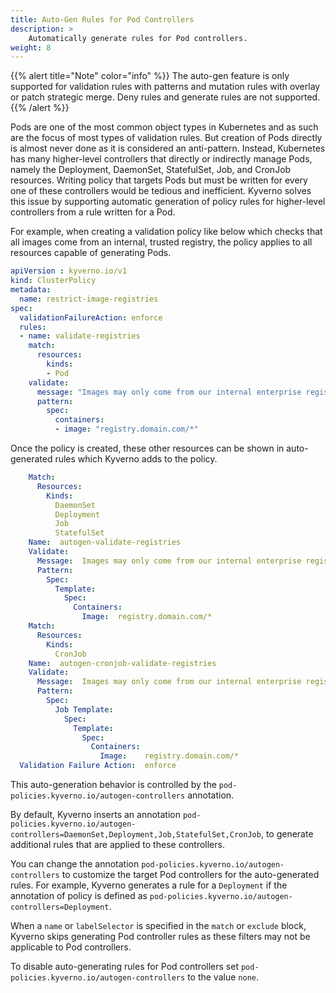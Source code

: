 ```yaml
---
title: Auto-Gen Rules for Pod Controllers
description: >
    Automatically generate rules for Pod controllers.
weight: 8
---
```


{{% alert title="Note" color="info" %}}
The auto-gen feature is only supported for validation rules with patterns and mutation rules with overlay or patch strategic merge. Deny rules and generate rules are not supported.
{{% /alert %}}

Pods are one of the most common object types in Kubernetes and as such are the focus of most types of validation rules. But creation of Pods directly is almost never done as it is considered an anti-pattern. Instead, Kubernetes has many higher-level controllers that directly or indirectly manage Pods, namely the Deployment, DaemonSet, StatefulSet, Job, and CronJob resources. Writing policy that targets Pods but must be written for every one of these controllers would be tedious and inefficient. Kyverno solves this issue by supporting automatic generation of policy rules for higher-level controllers from a rule written for a Pod.

For example, when creating a validation policy like below which checks that all images come from an internal, trusted registry, the policy applies to all resources capable of generating Pods.

```yaml
apiVersion : kyverno.io/v1
kind: ClusterPolicy
metadata:
  name: restrict-image-registries
spec:
  validationFailureAction: enforce
  rules:
  - name: validate-registries
    match:
      resources:
        kinds:
        - Pod
    validate:
      message: "Images may only come from our internal enterprise registry."
      pattern:
        spec:
          containers:
          - image: "registry.domain.com/*"
```

Once the policy is created, these other resources can be shown in auto-generated rules which Kyverno adds to the policy.

```yaml
    Match:
      Resources:
        Kinds:
          DaemonSet
          Deployment
          Job
          StatefulSet
    Name:  autogen-validate-registries
    Validate:
      Message:  Images may only come from our internal enterprise registry.
      Pattern:
        Spec:
          Template:
            Spec:
              Containers:
                Image:  registry.domain.com/*
    Match:
      Resources:
        Kinds:
          CronJob
    Name:  autogen-cronjob-validate-registries
    Validate:
      Message:  Images may only come from our internal enterprise registry.
      Pattern:
        Spec:
          Job Template:
            Spec:
              Template:
                Spec:
                  Containers:
                    Image:    registry.domain.com/*
  Validation Failure Action:  enforce
```

This auto-generation behavior is controlled by the `pod-policies.kyverno.io/autogen-controllers` annotation.

By default, Kyverno inserts an annotation `pod-policies.kyverno.io/autogen-controllers=DaemonSet,Deployment,Job,StatefulSet,CronJob`, to generate additional rules that are applied to these controllers.

You can change the annotation `pod-policies.kyverno.io/autogen-controllers` to customize the target Pod controllers for the auto-generated rules. For example, Kyverno generates a rule for a `Deployment` if the annotation of policy is defined as `pod-policies.kyverno.io/autogen-controllers=Deployment`.

When a `name` or `labelSelector` is specified in the `match` or `exclude` block, Kyverno skips generating Pod controller rules as these filters may not be applicable to Pod controllers.

To disable auto-generating rules for Pod controllers set `pod-policies.kyverno.io/autogen-controllers`  to the value `none`.
